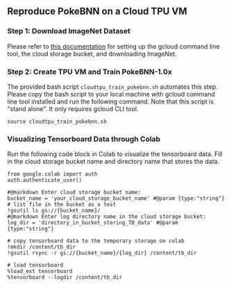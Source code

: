 ## Reproduce PokeBNN on a Cloud TPU VM

### Step 1: Download ImageNet Dataset

Please refer to [this documentation](https://github.com/ychzhang/aqt/tree/main/aqt/jax_legacy/jax/imagenet#reproduce-aqt-experiments-on-gcloud-tpus) for setting up the gcloud command line tool, the cloud storage bucket, and downloading ImageNet.

### Step 2: Create TPU VM and Train PokeBNN-1.0x

The provided bash script `cloudtpu_train_pokebnn.sh` automates this step. Please copy the bash script to your local machine with gcloud command line tool installed and run the following command. Note that this script is "stand alone". It only requires gcloud CLI tool.
```
source cloudtpu_train_pokebnn.sh
```


### Visualizing Tensorboard Data through Colab

Run the following code block in Colab to visualize the tensorboard data. Fill in the cloud storage bucket name and directory name that stores the data.
```
from google.colab import auth
auth.authenticate_user()

#@markdown Enter cloud storage bucket name:
bucket_name = 'your_cloud_storage_bucket_name' #@param {type:"string"}
# list file in the bucket as a test
!gsutil ls gs://{bucket_name}/
#@markdown Enter log directory name in the cloud storage bucket:
log_dir = 'directory_in_bucket_storing_TB_data' #@param {type:"string"}

# copy tensorboard data to the temporary storage on colab
!mkdir /content/tb_dir
!gsutil rsync -r gs://{bucket_name}/{log_dir} /content/tb_dir

# load tensorboard
%load_ext tensorboard
%tensorboard --logdir /content/tb_dir
```


